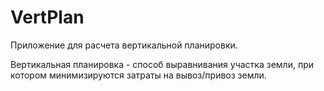 # VertPlan

Приложение для расчета вертикальной планировки.

Вертикальная планировка - способ выравнивания участка земли, при котором минимизируются затраты на вывоз/привоз земли.
